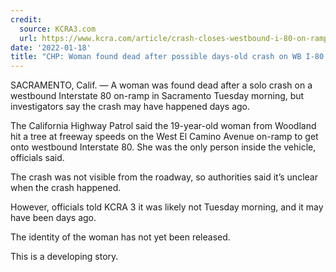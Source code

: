 ```yaml
---
credit:
  source: KCRA3.com
  url: https://www.kcra.com/article/crash-closes-westbound-i-80-on-ramp-sacramento/38802575
date: '2022-01-18'
title: "CHP: Woman found dead after possible days-old crash on WB I-80 on-ramp in Sacramento"
---
```

SACRAMENTO, Calif. — A woman was found dead after a solo crash on a westbound Interstate 80 on-ramp in Sacramento Tuesday morning, but investigators say the crash may have happened days ago.

The California Highway Patrol said the 19-year-old woman from Woodland hit a tree at freeway speeds on the West El Camino Avenue on-ramp to get onto westbound Interstate 80. She was the only person inside the vehicle, officials said.

The crash was not visible from the roadway, so authorities said it’s unclear when the crash happened.

However, officials told KCRA 3 it was likely not Tuesday morning, and it may have been days ago.

The identity of the woman has not yet been released.

This is a developing story.
